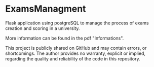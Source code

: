 # ExamsManagment
Flask application using postgreSQL to manage the process of exams creation and scoring in a university.

More information can be found in the pdf "Informations".

This project is publicly shared on GitHub and may contain errors, or shortcomings. The author provides no warranty, explicit or implied, regarding the quality and reliability of the code in this repository.
